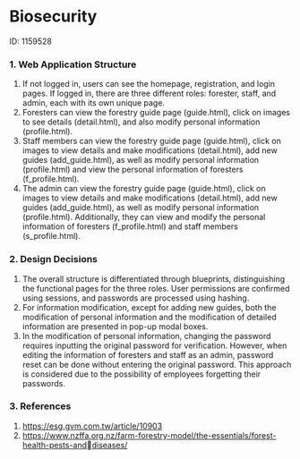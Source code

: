 # Biosecurity
ID: 1159528

### 1. Web Application Structure
1. If not logged in, users can see the homepage, registration, and login pages. If logged in, there are three different roles: forester, staff, and admin, each with its own unique page.
2. Foresters can view the forestry guide page (guide.html), click on images to see details (detail.html), and also modify personal information (profile.html).
3. Staff members can view the forestry guide page (guide.html), click on images to view details and make modifications (detail.html), add new guides (add_guide.html), as well as modify personal information (profile.html) and view the personal information of foresters (f_profile.html).
4. The admin can view the forestry guide page (guide.html), click on images to view details and make modifications (detail.html), add new guides (add_guide.html), as well as modify personal information (profile.html). Additionally, they can view and modify the personal information of foresters (f_profile.html) and staff members (s_profile.html).

### 2. Design Decisions
1. The overall structure is differentiated through blueprints, distinguishing the functional pages for the three roles. User permissions are confirmed using sessions, and passwords are processed using hashing.
2. For information modification, except for adding new guides, both the modification of personal information and the modification of detailed information are presented in pop-up modal boxes.
3. In the modification of personal information, changing the password requires inputting the original password for verification. However, when editing the information of foresters and staff as an admin, password reset can be done without entering the original password. This approach is considered due to the possibility of employees forgetting their passwords.

### 3. References
1. https://esg.gvm.com.tw/article/10903
2. https://www.nzffa.org.nz/farm-forestry-model/the-essentials/forest-health-pests-anddiseases/
